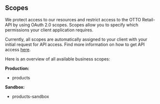 ## Scopes

We protect access to our resources and restrict access to the OTTO Retail-API by using OAuth 2.0 scopes.
Scopes allow you to specify which permissions your client application requires.

Currently, all scopes are automatically assigned to your client with your initial request for API access.
Find more information on how to get API access [here](https://github.com/otto-de/retail-api-hub-documentation).

Here is an overview of all available business scopes:

**Production:**
- products

**Sandbox:**
- products-sandbox
